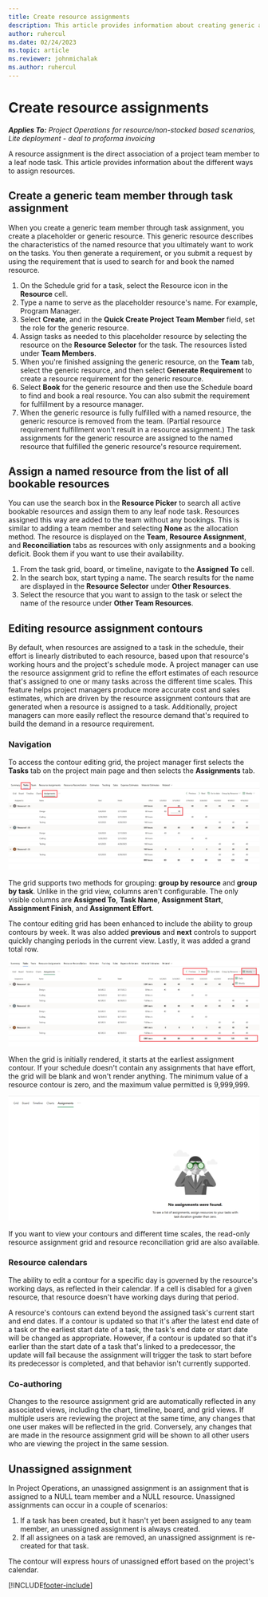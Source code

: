 ```yaml
---
title: Create resource assignments
description: This article provides information about creating generic and named resource assignments.
author: ruhercul
ms.date: 02/24/2023
ms.topic: article
ms.reviewer: johnmichalak
ms.author: ruhercul
---
```


# Create resource assignments

_**Applies To:** Project Operations for resource/non-stocked based scenarios, Lite deployment - deal to proforma invoicing_


A resource assignment is the direct association of a project team member to a leaf node task. This article provides information about the different ways to assign resources.

## Create a generic team member through task assignment


When you create a generic team member through task assignment, you create a placeholder or generic resource. This generic resource describes the characteristics of the named resource that you ultimately want to work on the tasks. You then generate a requirement, or you submit a request by using the requirement that is used to search for and book the named resource.

1. On the Schedule grid for a task, select the Resource icon in the **Resource** cell.
1. Type a name to serve as the placeholder resource's name. For example, Program Manager.
1. Select **Create**, and in the **Quick Create Project Team Member** field, set the role for the generic resource.
1. Assign tasks as needed to this placeholder resource by selecting the resource on the **Resource Selector** for the task. The resources listed under **Team Members**.
1. When you're finished assigning the generic resource, on the **Team** tab, select the generic resource, and then select **Generate Requirement** to create a resource requirement for the generic resource.
1. Select **Book** for the generic resource and then use the Schedule board to find and book a real resource. You can also submit the requirement for fulfillment by a resource manager.
1. When the generic resource is fully fulfilled with a named resource, the generic resource is removed from the team. (Partial resource requirement fulfillment won't result in a resource assignment.) The task assignments for the generic resource are assigned to the named resource that fulfilled the generic resource's resource requirement.

## Assign a named resource from the list of all bookable resources

You can use the search box in the **Resource Picker** to search all active bookable resources and assign them to any leaf node task. Resources assigned this way are added to the team without any bookings. This is similar to adding a team member and selecting **None** as the allocation method. The resource is displayed on the **Team**, **Resource Assignment**, and **Reconciliation** tabs as resources with only assignments and a booking deficit. Book them if you want to use their availability.

1. From the task grid, board, or timeline, navigate to the **Assigned To** cell.
1. In the search box, start typing a name. The search results for the name are displayed in the **Resource Selector** under **Other Resources**.
1. Select the resource that you want to assign to the task or select the name of the resource under **Other Team Resources**.

## Editing resource assignment contours

By default, when resources are assigned to a task in the schedule, their effort is linearly distributed to each resource, based upon that resource's working hours and the project's schedule mode. A project manager can use the resource assignment grid to refine the effort estimates of each resource that's assigned to one or many tasks across the different time scales. This feature helps project managers produce more accurate cost and sales estimates, which are driven by the resource assignment contours that are generated when a resource is assigned to a task. Additionally, project managers can more easily reflect the resource demand that's required to build the demand in a resource requirement.

### Navigation

To access the contour editing grid, the project manager first selects the **Tasks** tab on the project main page and then selects the **Assignments** tab.

![Assignments tab on the Tasks tab of the project main page.](media/AssignmentGridv2.png)

The grid supports two methods for grouping: **group by resource** and **group by task**. Unlike in the grid view, columns aren't configurable. The only visible columns are **Assigned To**, **Task Name**, **Assignment Start**, **Assignment Finish**, and **Assignment Effort**.

The contour editing grid has been enhanced to include the ability to group contours by week. It was also added **previous** and **next** controls to support quickly changing periods in the current view. Lastly, it was added a grand total row.

![Call out to the new controls available on the contours form.](media/AssignmentGridComplements.png)

When the grid is initially rendered, it starts at the earliest assignment contour. If your schedule doesn't contain any assignments that have effort, the grid will be blank and won't render anything. The minimum value of a resource contour is zero, and the maximum value permitted is 9,999,999.

![Blank assignment grid.](media/emptyassignmentgrid.png)

If you want to view your contours and different time scales, the read-only resource assignment grid and resource reconciliation grid are also available.

### Resource calendars

The ability to edit a contour for a specific day is governed by the resource's working days, as reflected in their calendar. If a cell is disabled for a given resource, that resource doesn't have working days during that period.

A resource's contours can extend beyond the assigned task's current start and end dates. If a contour is updated so that it's after the latest end date of a task or the earliest start date of a task, the task's end date or start date will be changed as appropriate. However, if a contour is updated so that it's earlier than the start date of a task that's linked to a predecessor, the update will fail because the assignment will trigger the task to start before its predecessor is completed, and that behavior isn't currently supported.

### Co-authoring

Changes to the resource assignment grid are automatically reflected in any associated views, including the chart, timeline, board, and grid views. If multiple users are reviewing the project at the same time, any changes that one user makes will be reflected in the grid. Conversely, any changes that are made in the resource assignment grid will be shown to all other users who are viewing the project in the same session.

## Unassigned assignment

In Project Operations, an unassigned assignment is an assignment that is assigned to a NULL team member and a NULL resource. Unassigned assignments can occur in a couple of scenarios:

1. If a task has been created, but it hasn't yet been assigned to any team member, an unassigned assignment is always created.
2. If all assignees on a task are removed, an unassigned assignment is re-created for that task.

The contour will express hours of unassigned effort based on the project's calendar.

[!INCLUDE[footer-include](../includes/footer-banner.md)]
